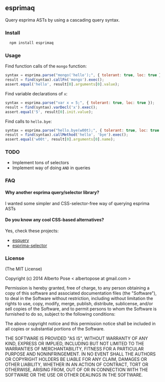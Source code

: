 ## esprimaq

Query esprima ASTs by using a cascading query syntax.

### Install

```sh
  npm install esprimaq
```

### Usage

Find function calls of the `mongo` function:
```js
syntax = esprima.parse("mongo('hello');", { tolerant: true, loc: true });
result = find(syntax).callFn('mongo').exec();
assert.equal('hello', result[0].arguments[0].value);
```

Find variable declarations of `x`:
```js
syntax = esprima.parse("var x = 5;", { tolerant: true, loc: true });
result = find(syntax).varDecl('x').exec();
assert.equal('5', result[0].init.value);
```

Find calls to `hello.bye`:
```js
syntax = esprima.parse("hello.bye(w00t);", { tolerant: true, loc: true });
result = find(syntax).callMethod('hello', 'bye').exec();
assert.equal('w00t', result[0].arguments[0].name);
```

### TODO
  * Implement tons of selectors
  * Implement way of doing `AND` in queries

### FAQ

#### Why another esprima query/selector library?
I wanted some simpler and CSS-selector-free way of querying esprima ASTs

#### Do you know any cool CSS-based alternatives?
Yes, check these projects:
  * [esquery](https://github.com/jrfeenst/esquery)
  * [esprima-selector](https://github.com/alltom/esprima-selector)

### License
(The MIT License)

Copyright (c) 2014 Alberto Pose < albertopose at gmail.com >

Permission is hereby granted, free of charge, to any person obtaining a copy
of this software and associated documentation files (the "Software"), to deal
in the Software without restriction, including without limitation the rights
to use, copy, modify, merge, publish, distribute, sublicense, and/or sell
copies of the Software, and to permit persons to whom the Software is
furnished to do so, subject to the following conditions:

The above copyright notice and this permission notice shall be included in
all copies or substantial portions of the Software.

THE SOFTWARE IS PROVIDED "AS IS", WITHOUT WARRANTY OF ANY KIND, EXPRESS OR
IMPLIED, INCLUDING BUT NOT LIMITED TO THE WARRANTIES OF MERCHANTABILITY,
FITNESS FOR A PARTICULAR PURPOSE AND NONINFRINGEMENT. IN NO EVENT SHALL THE
AUTHORS OR COPYRIGHT HOLDERS BE LIABLE FOR ANY CLAIM, DAMAGES OR OTHER
LIABILITY, WHETHER IN AN ACTION OF CONTRACT, TORT OR OTHERWISE, ARISING FROM,
OUT OF OR IN CONNECTION WITH THE SOFTWARE OR THE USE OR OTHER DEALINGS IN
THE SOFTWARE.
